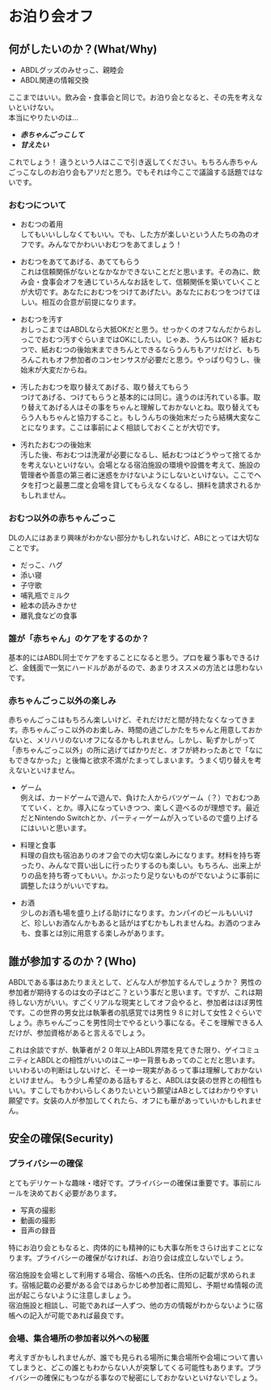 # お泊り会オフ
## 何がしたいのか？(What/Why)
- ABDLグッズのみせっこ、親睦会
- ABDL関連の情報交換  

ここまではいい。飲み会・食事会と同じで。お泊り会となると、その先を考えないといけない。  
本当にやりたいのは…  

- ***赤ちゃんごっこして***
- ***甘えたい***

これでしょう！ 違うという人はここで引き返してください。もちろん赤ちゃんごっこなしのお泊り会もアリだと思う。でもそれは今ここで議論する話題ではないです。

### おむつについて
- おむつの着用  
してもいいししなくてもいい。でも、した方が楽しいという人たちの為のオフです。みんなでかわいいおむつをあてましょう！  

- おむつをあててあげる、あててもらう  
これは信頼関係がないとなかなかできないことだと思います。その為に、飲み会・食事会オフを通じていろんなお話をして、信頼関係を築いていくことが大切です。あなたにおむつをつけてあげたい。あなたにおむつをつけてほしい。相互の合意が前提になります。  

- おむつを汚す  
おしっこまではABDLなら大抵OKだと思う。せっかくのオフなんだからおしっこでおむつ汚すぐらいまではOKにしたい。じゃあ、うんちはOK？ 紙おむつで、紙おむつの後始末まできちんとできるならうんちもアリだけど、もちろんこれもオフ参加者のコンセンサスが必要だと思う。やっぱり匂うし、後始末が大変だからね。

- 汚したおむつを取り替えてあげる、取り替えてもらう  
つけてあげる、つけてもらうと基本的には同じ。違うのは汚れている事。取り替えてあげる人はその事をちゃんと理解しておかないとね。取り替えてもらう人もちゃんと協力すること。もしうんちの後始末だったら結構大変なことになります。ここは事前によく相談しておくことが大切です。

- 汚れたおむつの後始末  
汚した後、布おむつは洗濯が必要になるし、紙おむつはどうやって捨てるかを考えないといけない。会場となる宿泊施設の環境や設備を考えて、施設の管理者や善意の第三者に迷惑をかけないようにしないといけない。ここでヘタを打つと最悪二度と会場を貸してもらえなくなるし、損料を請求されるかもしれません。

### おむつ以外の赤ちゃんごっこ
DLの人にはあまり興味がわかない部分かもしれないけど、ABにとっては大切なことです。

- だっこ、ハグ
- 添い寝
- 子守歌
- 哺乳瓶でミルク
- 絵本の読みきかせ
- 離乳食などの食事

### 誰が「赤ちゃん」のケアをするのか？
基本的にはABDL同士でケアをすることになると思う。プロを雇う事もできるけど、金銭面で一気にハードルがあがるので、あまりオススメの方法とは思わないです。

### 赤ちゃんごっこ以外の楽しみ
赤ちゃんごっこはもちろん楽しいけど、それだけだと間が持たなくなってきます。赤ちゃんごっこ以外のお楽しみ、時間の過ごしかたをちゃんと用意しておかないと、メリハリのないオフになるかもしれません。しかし、恥ずかしがって「赤ちゃんごっこ以外」の所に逃げてばかりだと、オフが終わったあとで「なにもできなかった」と後悔と欲求不満がたまってしまいます。うまく切り替えを考えないといけません。  

- ゲーム  
例えば、カードゲームで遊んで、負けた人からバツゲーム（？）でおむつあてていく、とか。導入になっていきつつ、楽しく遊べるのが理想です。最近だとNintendo Switchとか、パーティーゲームが入っているので盛り上げるにはいいと思います。

- 料理と食事  
料理の自炊も宿泊ありのオフ会での大切な楽しみになります。材料を持ち寄ったり、みんなで買い出しに行ったりするのも楽しい。もちろん、出来上がりの品を持ち寄ってもいい。かぶったり足りないものがでないように事前に調整したほうがいいですね。

- お酒  
少しのお酒も場を盛り上げる助けになります。カンパイのビールもいいけど、珍しいお酒なんかもあると話がはずむかもしれませんね。お酒のつまみも、食事とは別に用意する楽しみがあります。

## 誰が参加するのか？(Who)
ABDLである事はあたりまえとして、どんな人が参加するんでしょうか？ 男性の参加者が期待するのは女の子はどこ？という事だと思います。ですが、これは期待しない方がいい。すごくリアルな現実としてオフ会やると、参加者はほぼ男性です。この世界の男女比は執筆者の肌感覚では男性９８に対して女性２ぐらいでしょう。赤ちゃんごっこを男性同士でやるという事になる。そこを理解できる人だけが、参加資格があると言えるでしょう。

これは余談ですが、執筆者が２０年以上ABDL界隈を見てきた限り、ゲイコミュニティとABDLとの相性がいいのはこーゆー背景もあってのことだと思います。いいわるいの判断はしないけど、そーゆー現実があるって事は理解しておかないといけません。
もう少し希望のある話もすると、ABDLは女装の世界との相性もいい。すこしでもかわいらしくありたいという願望はABとしてはわかりやすい願望です。女装の人が参加してくれたら、オフにも華があっていいかもしれません。  

## 安全の確保(Security)
### プライバシーの確保  
とてもデリケートな趣味・嗜好です。プライバシーの確保は重要です。事前にルールを決めておく必要があります。

- 写真の撮影
- 動画の撮影
- 音声の録音

特にお泊り会ともなると、肉体的にも精神的にも大事な所をさらけ出すことになります。プライバシーの確保がなければ、お泊り会は成立しないでしょう。

宿泊施設を会場として利用する場合、宿帳への氏名、住所の記載が求められます。宿帳記載の必要がある会ではあらかじめ参加者に周知し、予期せぬ情報の流出が起こらないように注意しましょう。  
宿泊施設と相談し、可能であれば一人ずつ、他の方の情報がわからないように宿帳への記入が可能であれば最良です。

### 会場、集合場所の参加者以外への秘匿
考えすぎかもしれませんが、誰でも見られる場所に集合場所や会場について書いてしまうと、どこの誰ともわからない人が突撃してくる可能性もあります。プライバシーの確保にもつながる事なので秘密にしておかないといけないでしょう。
